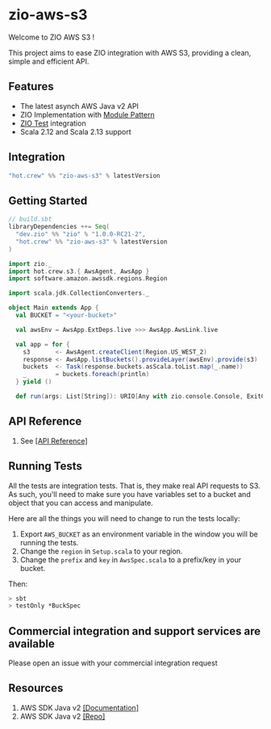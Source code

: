 # zio-aws-s3

Welcome to ZIO AWS S3 !

This project aims to ease ZIO integration with AWS S3, providing a clean, simple and efficient API.

## Features

* The latest asynch AWS Java v2 API
* ZIO Implementation with [Module Pattern](https://zio.dev/docs/howto/howto_use_layers)
* [ZIO Test](https://zio.dev/docs/howto/howto_test_effects) integration
* Scala 2.12 and Scala 2.13 support 

## Integration

```scala
"hot.crew" %% "zio-aws-s3" % latestVersion
```
## Getting Started

```scala
// build.sbt
libraryDependencies ++= Seq(
  "dev.zio" %% "zio" % "1.0.0-RC21-2",
  "hot.crew" %% "zio-aws-s3" % latestVersion
)

import zio._
import hot.crew.s3.{ AwsAgent, AwsApp }
import software.amazon.awssdk.regions.Region

import scala.jdk.CollectionConverters._

object Main extends App {
  val BUCKET = "<your-bucket>"

  val awsEnv = AwsApp.ExtDeps.live >>> AwsApp.AwsLink.live

  val app = for {
    s3       <- AwsAgent.createClient(Region.US_WEST_2)
    response <- AwsApp.listBuckets().provideLayer(awsEnv).provide(s3)
    buckets  <- Task(response.buckets.asScala.toList.map(_.name))
    _        = buckets.foreach(println)
  } yield ()

  def run(args: List[String]): URIO[Any with zio.console.Console, ExitCode] = app.exitCode
```

## API Reference

1. See [[API Reference]](docs/Api.md)

## Running Tests

All the tests are integration tests. That is, they make real API requests to S3. As such, you'll need to make sure you have variables set to a bucket and object that you can access and manipulate.

Here are all the things you will need to change to run the tests locally:

1) Export `AWS_BUCKET` as an environment variable in the window you will be running the tests.
2) Change the `region` in `Setup.scala` to your region.
3) Change the `prefix` and `key` in `AwsSpec.scala` to a prefix/key in your bucket.

Then:

```bash
> sbt
> testOnly *BuckSpec
```

## Commercial integration and support services are available

Please open an issue with your commercial integration request
  
## Resources

1. AWS SDK Java v2 [[Documentation]](https://docs.aws.amazon.com/sdk-for-java/v2/developer-guide/welcome.html)
2. AWS SDK Java v2 [[Repo]](https://github.com/aws/aws-sdk-java-v2)
